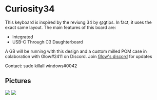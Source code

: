 # Curiosity34

This keyboard is inspired by the reviung 34 by @gtips. In fact, it uses the exact same layout. The main features of this board are:
* Integrated
* USB-C Through C3 Daughterboard

A GB will be running with this design and a custom milled POM case in colaboration with Glow#2411 on Discord.
Join [Glow's discord](https://discord.gg/yF7jkNbdqk) for updates

Contact: sudo killall windows#0042

## Pictures
![](https://media.discordapp.net/attachments/812721979823357962/932822352335609956/rev34-discord-terminal.png?width=1239&height=617)
![](https://media.discordapp.net/attachments/812721979823357962/932822352532746300/rev34-discord-terminal_back.jpg?width=1239&height=617)
